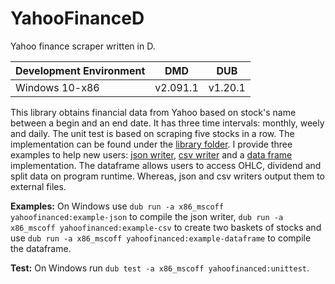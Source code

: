 # YahooFinanceD
Yahoo finance scraper written in D.

| Development Environment 	| DMD	| DUB
| ------------- 			| ------------- | -----
| Windows 10-x86     			| v2.091.1 | v1.20.1

This library obtains financial data from Yahoo based on stock's name between a begin and an end date. It has three time intervals: monthly, weely and daily. The unit test is based on scraping five stocks in a row. The implementation can be found under the [library folder](https://github.com/SelimOzel/YahooFinanceD/blob/master/lib/). I provide three examples to help new users: [json writer](https://github.com/SelimOzel/YahooFinanceD/tree/master/source/examples/json/app.d), [csv writer](https://github.com/SelimOzel/YahooFinanceD/blob/master/source/examples/csv/app.d) and a [data frame](https://github.com/SelimOzel/YahooFinanceD/tree/master/source/examples/dataframe/app.d) implementation. The dataframe allows users to access OHLC, dividend and split data on program runtime. Whereas, json and csv writers output them to external files.

**Examples:** On Windows use `dub run -a x86_mscoff yahoofinanced:example-json` to compile the json writer, `dub run -a x86_mscoff yahoofinanced:example-csv` to create two baskets of stocks and use `dub run -a x86_mscoff yahoofinanced:example-dataframe` to compile the dataframe.

**Test:** On Windows run `dub test -a x86_mscoff yahoofinanced:unittest`. 
